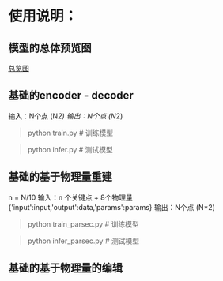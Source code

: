 # 使用说明：



## 模型的总体预览图

[总览图](./source/model_overview.png)


## 基础的encoder - decoder

输入：N个点 (N*2)
输出：N个点 (N*2)

> python train.py # 训练模型


> python infer.py # 测试模型


## 基础的基于物理量重建

n = N/10
输入：n 个关键点 + 8个物理量  {'input':input,'output':data,'params':params}
输出：N个点 (N*2)

> python train_parsec.py # 训练模型

> python infer_parsec.py # 测试模型

## 基础的基于物理量的编辑



